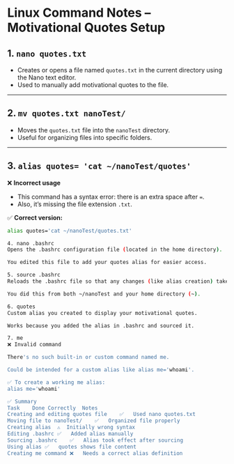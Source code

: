 # Linux Command Notes – Motivational Quotes Setup

## 1. `nano quotes.txt`
- Creates or opens a file named `quotes.txt` in the current directory using the Nano text editor.
- Used to manually add motivational quotes to the file.

---

## 2. `mv quotes.txt nanoTest/`
- Moves the `quotes.txt` file into the `nanoTest` directory.
- Useful for organizing files into specific folders.

---

## 3. `alias quotes= 'cat ~/nanoTest/quotes'`
❌ **Incorrect usage**
- This command has a syntax error: there is an extra space after `=`.
- Also, it’s missing the file extension `.txt`.

✅ **Correct version:**
```bash
alias quotes='cat ~/nanoTest/quotes.txt'

4. nano .bashrc
Opens the .bashrc configuration file (located in the home directory).

You edited this file to add your quotes alias for easier access.

5. source .bashrc
Reloads the .bashrc file so that any changes (like alias creation) take effect immediately.

You did this from both ~/nanoTest and your home directory (~).

6. quotes
Custom alias you created to display your motivational quotes.

Works because you added the alias in .bashrc and sourced it.

7. me
❌ Invalid command

There's no such built-in or custom command named me.

Could be intended for a custom alias like alias me='whoami'.

✅ To create a working me alias: 
alias me='whoami'

✅ Summary
Task	Done Correctly	Notes
Creating and editing quotes file	✅	Used nano quotes.txt
Moving file to nanoTest/	✅	Organized file properly
Creating alias	⚠️	Initially wrong syntax
Editing .bashrc	✅	Added alias manually
Sourcing .bashrc	✅	Alias took effect after sourcing
Using alias	✅	quotes shows file content
Creating me command	❌	Needs a correct alias definition